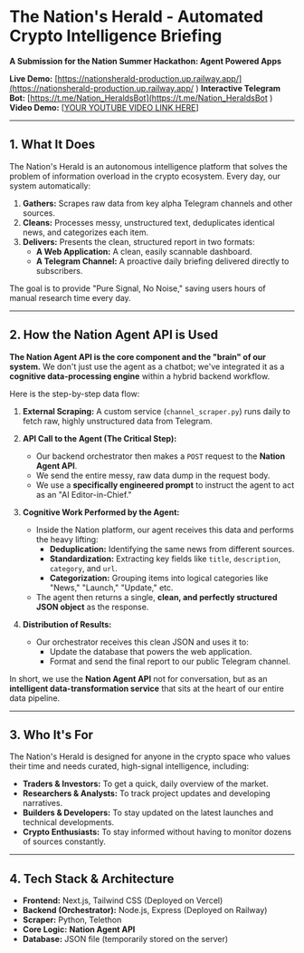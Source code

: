 # The Nation's Herald - Automated Crypto Intelligence Briefing

**A Submission for the Nation Summer Hackathon: Agent Powered Apps**

**Live Demo:** [https://nationsherald-production.up.railway.app/](https://nationsherald-production.up.railway.app/ )
**Interactive Telegram Bot:** [https://t.me/Nation_HeraldsBot](https://t.me/Nation_HeraldsBot )
**Video Demo:** [[YOUR YOUTUBE VIDEO LINK HERE](https://youtu.be/Lt0zeqDp5hk)]

---

## 1. What It Does

The Nation's Herald is an autonomous intelligence platform that solves the problem of information overload in the crypto ecosystem. Every day, our system automatically:

1.  **Gathers:** Scrapes raw data from key alpha Telegram channels and other sources.
2.  **Cleans:** Processes messy, unstructured text, deduplicates identical news, and categorizes each item.
3.  **Delivers:** Presents the clean, structured report in two formats:
    *   **A Web Application:** A clean, easily scannable dashboard.
    *   **A Telegram Channel:** A proactive daily briefing delivered directly to subscribers.

The goal is to provide "Pure Signal, No Noise," saving users hours of manual research time every day.

---

## 2. How the Nation Agent API is Used

**The Nation Agent API is the core component and the "brain" of our system.** We don't just use the agent as a chatbot; we've integrated it as a **cognitive data-processing engine** within a hybrid backend workflow.

Here is the step-by-step data flow:

1.  **External Scraping:** A custom service (`channel_scraper.py`) runs daily to fetch raw, highly unstructured data from Telegram.

2.  **API Call to the Agent (The Critical Step):**
    *   Our backend orchestrator then makes a `POST` request to the **Nation Agent API**.
    *   We send the entire messy, raw data dump in the request body.
    *   We use a **specifically engineered prompt** to instruct the agent to act as an "AI Editor-in-Chief."

3.  **Cognitive Work Performed by the Agent:**
    *   Inside the Nation platform, our agent receives this data and performs the heavy lifting:
        *   **Deduplication:** Identifying the same news from different sources.
        *   **Standardization:** Extracting key fields like `title`, `description`, `category`, and `url`.
        *   **Categorization:** Grouping items into logical categories like "News," "Launch," "Update," etc.
    *   The agent then returns a single, **clean, and perfectly structured JSON object** as the response.

4.  **Distribution of Results:**
    *   Our orchestrator receives this clean JSON and uses it to:
        *   Update the database that powers the web application.
        *   Format and send the final report to our public Telegram channel.

In short, we use the **Nation Agent API** not for conversation, but as an **intelligent data-transformation service** that sits at the heart of our entire data pipeline.

---

## 3. Who It's For

The Nation's Herald is designed for anyone in the crypto space who values their time and needs curated, high-signal intelligence, including:

*   **Traders & Investors:** To get a quick, daily overview of the market.
*   **Researchers & Analysts:** To track project updates and developing narratives.
*   **Builders & Developers:** To stay updated on the latest launches and technical developments.
*   **Crypto Enthusiasts:** To stay informed without having to monitor dozens of sources constantly.

---

## 4. Tech Stack & Architecture

*   **Frontend:** Next.js, Tailwind CSS (Deployed on Vercel)
*   **Backend (Orchestrator):** Node.js, Express (Deployed on Railway)
*   **Scraper:** Python, Telethon
*   **Core Logic:** **Nation Agent API**
*   **Database:** JSON file (temporarily stored on the server)


